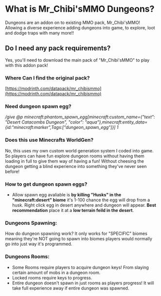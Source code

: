 # What is Mr_Chibi'sMMO Dungeons?
Dungeons are an addon on to existing MMO pack, Mr_Chibi'sMMO! Allowing a diverse experience adding dungeons into game, to explore, loot and dodge traps with many more!!

## Do I need any pack requirements?
Yes, you'll need to download the main pack of "Mr_Chibi'sMMO" to play with this addon pack!

### Where Can I find the original pack?
[https://modrinth.com/datapack/mr_chibismmo](https://modrinth.com/datapack/mr_chibismmo)

### Need dungeon spawn egg?
_/give @p minecraft:phantom_spawn_egg[minecraft:custom_name={"text": "Desert Catacombs Dungeon", "color": "aqua"},minecraft:entity_data={id:"minecraft:marker",Tags:["dungeon_spawn_egg"]}] 1_

### Does this use Minecrafts WorldGen?
No, this uses my own custom world generation system I coded into game. So players can have fun explore dungeon rooms without having them loading in full to give them way of having a fun! Without cheesing the dungeon getting a blind experience into something they've never seen before!

### How to get dungeon spawn eggs?
- Allow spawn egg avaliable is **by killing "Husks" in the "minecraft:desert" biome** it's 1-100 chance the egg will drop from a husk. Right click egg in desert anywhere and dungeon will appear. **Best recommendation** place it at a **low terrain feild in the desert**.

### Dungeons Spawning:
How do dungeon spawning work? It only works for "SPECIFIC" biomes meaning they're NOT going to spawn into biomes players would normally go into just way it's programmed.

### Dungeons Rooms:
* Some Rooms require players to acquire dungeon keys! From slaying certain amount of mobs in a dungeon room.
* Locked rooms require keys to progress.
* Entire dungeon doesn't spawn in just rooms as players progress! It will take full experience away if entire dungeon was spawned.
